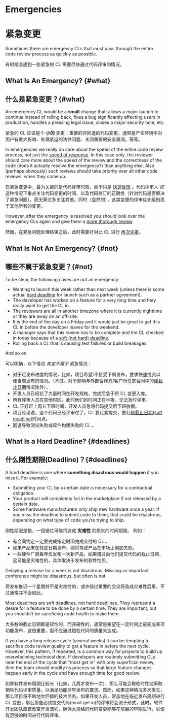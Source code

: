 # Emergencies
# 紧急变更

Sometimes there are emergency CLs that must pass through the entire code review
process as quickly as possible.

有时候会遇到一些紧急的 CL 需要尽快通过代码评审的情况。


## What Is An Emergency? {#what}

## 什么是紧急变更？{#what}

An emergency CL would be a **small** change that: allows a major launch to
continue instead of rolling back, fixes a bug significantly affecting users in
production, handles a pressing legal issue, closes a major security hole, etc.

紧急的 CL 应该是个 **小的** 变更：重要的非回退的代码变更，通常是产生环境中对用户有重大影响、处理紧迫的法律问题、关闭重要的安全漏洞，等等。

In emergencies we really do care about the speed of the entire code review
process, not just the [speed of response](reviewer/speed.md). In this case
*only*, the reviewer should care more about the speed of the review and the
correctness of the code (does it actually resolve the emergency?) than anything
else. Also (perhaps obviously) such reviews should take priority over all other
code reviews, when they come up.

在紧急变更中，最为关键的是代码评审时效，而不只是 [快速反馈](reviewer/speed.md) 。代码评审人 *仅* 这种情况下重点关注代码变更的时间、以及代码修订的正确性（针对代码是否解决了紧急问题），而无需过多关注其他。同时（显然的），这类变更的评审优先级别高于其他所有的变更。

However, after the emergency is resolved you should look over the emergency CLs again and give them a [more thorough review](reviewer/looking-for.md).

然而，在紧急问题处理结束之后，此时需要针对此 CL 进行 [再次评审](reviewer/looking-for.md)。

## What Is Not An Emergency? {#not}

## 哪些不属于紧急变更？{#not}

To be clear, the following cases are *not* an emergency:

-   Wanting to launch this week rather than next week (unless there is some
    actual [hard deadline](#deadlines) for launch such as a partner agreement).
-   The developer has worked on a feature for a very long time and they really
    want to get the CL in.
-   The reviewers are all in another timezone where it is currently nighttime or
    they are away on an off-site.
-   It is the end of the day on a Friday and it would just be great to get this
    CL in before the developer leaves for the weekend.
-   A manager says that this review has to be complete and the CL checked in
    today because of a [soft (not hard) deadline](#deadlines).
-   Rolling back a CL that is causing test failures or build breakages.

And so on.

可以明确，以下情况 *肯定不属于* 紧急情况：

- 对于赶发布进度的情况，比如，项目希望/不接受下周发布，要求快速提交以便当周发布的情况。（不过，对于影响与外部合作方/客户所签定合同中的[硬截止日期](#deadlines)情况除外）。
- 开发人员已经花了大量时间在开发规格，完成后急于将 CL 变更入库。
- 所有评审人员在其他时区，此时他们的时间正在半夜，无法及时评审。
- CL 正好赶上周五下班时间，开发人员急将代码提交后下班放假。
- 项目经理说，这个代码已经评审过了，CL 要赶紧提交，要赶[软截止日期(soft deadline)](#deadlines)时间点。
- 回退导致测试失败或软件构建失败的 CL 。

## What Is a Hard Deadline? {#deadlines}

## 什么刚性期限(Deadline)？{#deadlines}

A hard deadline is one where **something disastrous would happen** if you miss
it. For example:

- Submitting your CL by a certain date is necessary for a contractual obligation.
- Your product will completely fail in the marketplace if not released by a certain date.
- Some hardware manufacturers only ship new hardware once a year. If you miss the deadline to submit code to them, that could be disastrous, depending on what type of code you’re trying to ship.


刚性期限是指，一但错过可能将造成 **灾难性** 的损失的时间期限。 例如：

- 有合同约定一定要完成指定时间完成交付的 CL 。
- 如果产品未在特定日期发布，则将导致产品在市场上彻底失败。
- 一些硬件厂商每年仅发布一次新产品，如果错过向他们提交代码的截止日期，这可能是灾难性的，具体取决于发布的软件性质。

Delaying a release for a week is not disastrous. Missing an important conference
might be disastrous, but often is not.

将发布推迟一个星期并不是灾难性的，或许错过重要的会议将造成灾难性后果，不过通常并不会如此。

Most deadlines are soft deadlines, not hard deadlines. They represent a desire
for a feature to be done by a certain time. They are important, but you
shouldn’t be sacrificing code health to make them.

大多数的截止日期都是软性的，而非硬性的。通常是希望在一定时间之前完成某项功能发布，这很重要，但不应通过牺牲代码的质量来达成。

If you have a long release cycle (several weeks) it can be tempting to sacrifice code review quality to get a feature in before the next cycle. However, this pattern, if repeated, is a common way for projects to build up overwhelming technical debt. If developers are routinely submitting CLs near the end of the cycle that "must get in" with only superficial review, then the team should modify its process so that large feature changes happen early in the cycle and have enough time for good review.

如果软件发布周期比较长（比如，几周才发布一次），那么可能会取临时性地采取牺牲代码评审质量，以满足功能尽早发布的要求。然而，如果这种情况多次发生，那么项目将不断地欠巨额的技术债务。如果开发人员，常态地在临近发布周期进行 CL 变更，那么那些必须提交代码(must get in)的评审将会流于形式，此时，软件开发团队应该改变开发流程，确保大规格的代码变更能够在项目的早期进行，以便有足够的时间进行代码评审。


